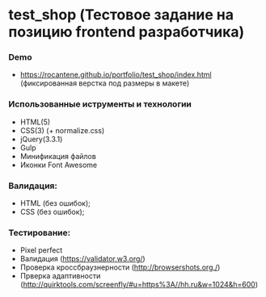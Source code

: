 # test_shop (Тестовое задание на позицию frontend разработчика)

### Demo
* https://rocantene.github.io/portfolio/test_shop/index.html (фиксированная верстка под размеры в макете)

### Использованные иструменты и технологии 

* HTML(5)
* CSS(3) (+ normalize.css)
* jQuery(3.3.1)
* Gulp
* Минификация файлов
* Иконки Font Awesome

### Валидация:

* HTML (без ошибок);
* CSS (без ошибок);

### Тестирование:

* Pixel perfect
* Валидация (https://validator.w3.org/)
* Проверка кроссбраузнерности (http://browsershots.org./)
* Прверка адаптивности (http://quirktools.com/screenfly/#u=https%3A//hh.ru&w=1024&h=600)
